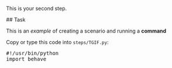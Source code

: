 This is your second step.

## Task

This is an _example_ of creating a scenario and running a **command**

Copy or type this code into `steps/TGIF.py`:

<pre class="file" data-filename="create.py" data-target="replace">
#!/usr/bin/python
import behave
</pre>

